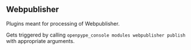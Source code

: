 Webpublisher
-------------

Plugins meant for processing of Webpublisher.

Gets triggered by calling `openpype_console modules webpublisher publish` with appropriate arguments.
